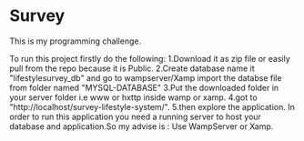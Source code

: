 # Survey
This is my programming challenge.

To run this project firstly do the following:
1.Download it as zip file or easily pull from the repo because it is Public.
2.Create database name it "lifestylesurvey_db" and go to wampserver/Xamp import the databse file from folder named  "MYSQL-DATABASE"
3.Put the downloaded folder in your server folder i.e www or hxttp inside wamp or xamp.
4.got to "http://localhost/survey-lifestyle-system/".
5.then explore the application.
In order to run this application you need a running server to host your database and application.So my advise is : Use WampServer or Xamp.
